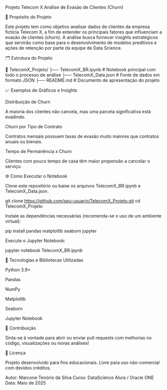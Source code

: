 Projeto Telecom X 
Análise de Evasão de Clientes (Churn)

🧾 Propósito do Projeto

Este projeto tem como objetivo analisar dados de clientes da empresa fictícia Telecom X, a fim de entender os principais fatores que influenciam a evasão de clientes (churn). A análise busca fornecer insights estratégicos que servirão como base para o desenvolvimento de modelos preditivos e ações de retenção por parte da equipe de Data Science.

🗂️ Estrutura do Projeto

📁 TelecomX_Projeto/
├── TelecomX_BR.ipynb          # Notebook principal com todo o processo de análise
├── TelecomX_Data.json         # Fonte de dados em formato JSON
├── README.md                  # Documento de apresentação do projeto

📈 Exemplos de Gráficos e Insights

Distribuição de Churn


A maioria dos clientes não cancela, mas uma parcela significativa está evadindo.

Churn por Tipo de Contrato


Contratos mensais possuem taxas de evasão muito maiores que contratos anuais ou bienais.

Tempo de Permanência x Churn


Clientes com pouco tempo de casa têm maior propensão a cancelar o serviço.

⚙️ Como Executar o Notebook

Clone este repositório ou baixe os arquivos TelecomX_BR.ipynb e TelecomX_Data.json.

git clone https://github.com/seu-usuario/TelecomX_Projeto.git
cd TelecomX_Projeto

Instale as dependências necessárias (recomenda-se o uso de um ambiente virtual):

pip install pandas matplotlib seaborn jupyter

Execute o Jupyter Notebook:

jupyter notebook TelecomX_BR.ipynb

🧠 Tecnologias e Bibliotecas Utilizadas

Python 3.9+

Pandas

NumPy

Matplotlib

Seaborn

Jupyter Notebook

🤝 Contribuição

Sinta-se à vontade para abrir ou enviar pull requests com melhorias no código, visualizações ou novas análises!

📄 Licença

Projeto desenvolvido para fins educacionais. Livre para uso não-comercial com devidos créditos.

Autor: Marcone Tenório da Silva 
Curso: DataScience              Alura / Oracle ONE  Data: Maio de 2025

